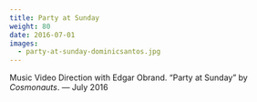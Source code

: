 ```yaml
---
title: Party at Sunday
weight: 80
date: 2016-07-01
images:
  - party-at-sunday-dominicsantos.jpg
---
```

Music Video Direction with Edgar Obrand. “Party at Sunday” by _Cosmonauts_. — July 2016

